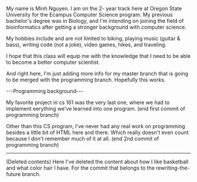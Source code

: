 My name is Minh Nguyen. I am on the 2- year track here at Oregon State University for the Ecampus Computer Science program.
My previous bachelor's degree was in Biology, and I'm intending on joining the field of bioinformatics after getting a stronger background with computer science.

My hobbies include and are not limited to biking, playing music (guitar & bass), writing code (not a joke), video games, hikes, and traveling.  

I hope that this class will equip me with the knowledge that I need to be able to become a better computer scientist. 


And right here, I'm just adding more info for my master branch that is going to be merged with the programming branch. Hopefully this works.

---Programming background---

My favorite project in cs 161 was the very last one, where we had to implement eerything we've learned into one program.
(end first commit of programming branch)

Other than this CS program, I've never had any real work on programming besides a little bit of HTML here and there. Which really doesn't even count because I don't remember much of it at all. 
(end 2nd commit of programming branch)

-----------------------------

(Deleted contents) Here I've deleted the content about how I like basketball and what color hair I have. For the commit that belongs to the rewriting-the-future branch.